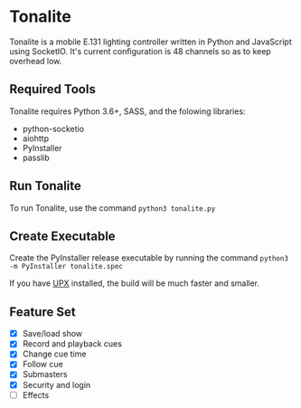 # Tonalite

Tonalite is a mobile E.131 lighting controller written in Python and JavaScript using SocketIO. It's current configuration is 48 channels so as to keep overhead low.

## Required Tools

Tonalite requires Python 3.6+, SASS, and the folowing libraries:

- python-socketio
- aiohttp
- PyInstaller
- passlib

## Run Tonalite

To run Tonalite, use the command `python3 tonalite.py`

## Create Executable

Create the PyInstaller release executable by running the command `python3 -m PyInstaller tonalite.spec`

If you have [UPX](https://upx.github.io/) installed, the build will be much faster and smaller.

## Feature Set

- [x] Save/load show
- [x] Record and playback cues
- [x] Change cue time
- [x] Follow cue
- [x] Submasters
- [x] Security and login
- [ ] Effects